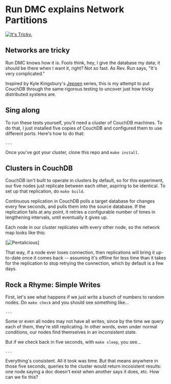 # Run DMC explains Network Partitions

[![It's Tricky.][tricky_cover]][tricky]

## Networks are tricky

Run DMC knows how it is. Fools think, hey, I give the database my data; it should be there when I want it, right? Not so fast. As Rev. Run says, "It's very complicated."

Inspired by Kyle Kingsbury's [Jepsen][jepsen] series, this is my attempt to put CouchDB through the same rigorous testing to uncover just how tricky distributed systems are.

## Sing along

To run these tests yourself, you'll need a cluster of CouchDB machines. To do that, I just installed five copies of CouchDB and configured them to use different ports. Here's how to do that:

    ...

Once you've got your cluster, clone this repo and `make install`.

## Clusters in CouchDB

CouchDB isn't built to operate in clusters by default, so for this experiment, our five nodes just replicate between each other, aspiring to be identical. To set up that replication, do `make build`.

Continuous replication in CouchDB polls a target database for changes every few seconds, and pulls them into the source database. If the replication fails at any point, it retries a configurable number of times in lengthening intervals, until eventually it gives up.

Each node in our cluster replicates with every other node, so the network map looks like this:

[![Pentalicious][pentagram]]

That way, if a node ever loses connection, then replications will bring it up-to-date once it comes back -- assuming it's offline for less time than it takes for the replication to stop retrying the connection, which by default is a few days.

## Rock a Rhyme: Simple Writes

First, let's see what happens if we just write a bunch of numbers to random nodes. Do `make check` and you should see something like...

    ...

Some or even all nodes may not have all writes, since by the time we query each of them, they're still replicating. In other words, even under normal conditions, our nodes find themselves in an inconsistent state.

But if we check back in five seconds, with `make sleep`, you see...

    ...

Everything's consistent. All it took was time. But that means anywhere in those five seconds, queries to the cluster would return incosistent results: one node saying a doc doesn't exist when another says it does, etc. How can we fix this?

[jepsen]: http://aphyr.com/posts/281-call-me-maybe-carly-rae-jepsen-and-the-perils-of-network-partitions
[tricky]: http://www.youtube.com/watch?v=l-O5IHVhWj0
[tricky_cover]: http://www.bitcandy.com/img/plogs/1334080668.jpg
[pentagram]: http://farm3.staticflickr.com/2854/9067722628_09560c77ae_o.jpg